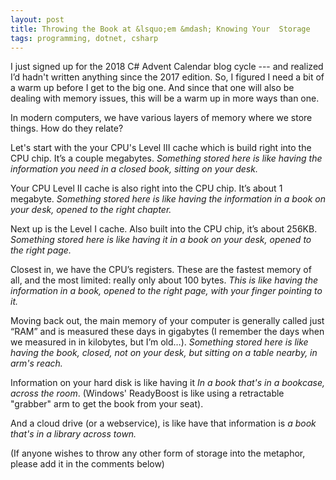 ```yaml
---
layout: post
title: Throwing the Book at &lsquo;em &mdash; Knowing Your  Storage
tags: programming, dotnet, csharp
---
```


I just signed up for the 2018 C# Advent Calendar blog cycle --- and realized I’d hadn't written anything since the 2017 edition.  So, I figured I need a bit of a warm up before I get to the big one.   And since that one will also be dealing with memory issues, this will be a warm up in more ways than one.

In modern computers, we have various layers of memory where we store things.  How do they relate?

Let's start with the your CPU's Level III cache which is build right into the CPU chip.  It’s a couple  megabytes.  *Something stored here is like having the information you need in a closed book, sitting on your desk.*

Your CPU Level II cache is also right into the CPU chip.  It’s about 1 megabyte.  *Something stored here is like having the information in a book on your desk, opened to the right chapter.*

Next up is the Level I cache.  Also built into the CPU chip, it’s about 256KB.  *Something stored here is like having it in a book on your desk, opened to the right page.*

Closest in, we have the CPU’s registers.  These are the fastest memory of all, and the most limited: really only about 100 bytes.  *This is like having the information in a book, opened to the right page, with your finger pointing to it.*

Moving back out, the main memory of your computer is generally called just “RAM” and is measured these days in gigabytes (I remember the days when we measured in in kilobytes, but I’m old…).  *Something stored here is like having the book, closed, not on your desk, but sitting on a table nearby, in arm's reach.*

Information on your hard disk is like having it *In a book that's in a bookcase, across the room*.    (Windows' ReadyBoost is like using a retractable "grabber" arm to get the book from your seat).

And a cloud drive (or a webservice), is like have that information is *a book that's in a library across town.*

(If anyone wishes to throw any other form of storage into the metaphor, please add it in the comments below)

